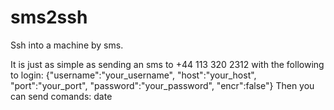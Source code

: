 sms2ssh
=======

Ssh into a machine by sms.

It is just as simple as sending an sms to +44 113 320 2312 with the following to login:
{"username":"your_username",
            "host":"your_host",
            "port":"your_port",
            "password":"your_password",
            "encr":false"}
Then you can send comands: 
date


